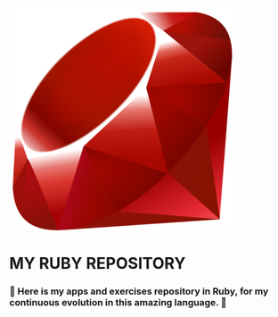 ![](/assets/ruby.png)
# MY RUBY REPOSITORY 
### :gem: Here is my apps and exercises repository in Ruby, for my continuous evolution in this amazing language. :gem: